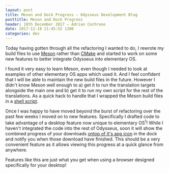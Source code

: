 ```yaml
---
layout: post
title: Meson and Dock Progress — Odysseus Development Blog
posttitle: Meson and Dock Progress
header: 18th December 2017 — Adrian Cochrane
date: 2017-12-18 21:45:52 1300
categories: dev
---
```


Today having gotten through all the refactoring I wanted to do, I rewrote my build files to use [Meson](http://mesonbuild.com/) rather than [CMake](https://cmake.org/) and started to work on some new features to better integrate Odysseus into elementary OS. 

I found it very easy to learn Meson, even though I needed to look at examples of other elementary OS apps which used it. And I feel confident that I will be able to maintain the new build files in the future. However I didn't know Meson well enough to a) get it to run the translation targets alongside the main one and b) get it to run my own script for the rest of the translations. As a quick hack to handle that I wrapped the Meson build files in a [shell script](http://www.freeos.com/guides/lsst/). 

Once I was happy to have moved beyond the burst of refactoring over the past few weeks I moved on to new features. Specifically I drafted code to take advantage of a desktop feature now unique to elementary OS<sup title="The defunct Unity desktop also had it previously.">1</sup>! While I haven't integrated the code into the rest of Odysseus, soon it will show the combined progress of your downloads [ontop of it's app icon](https://elementary.io/docs/human-interface-guidelines#dock-integration) in the dock and notify you when those download have finished. This should be a very convenient feature as it allows viewing this progress at a quick glance from anywhere. 

Features like this are just what you get when using a browser designed specifically for your desktop!
